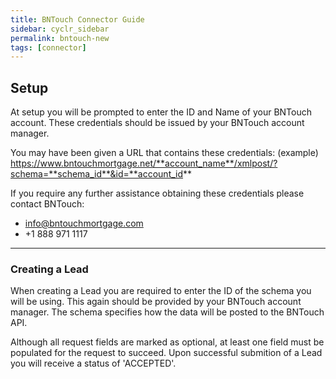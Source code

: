 ```yaml
---
title: BNTouch Connector Guide
sidebar: cyclr_sidebar
permalink: bntouch-new
tags: [connector]
---
```


## Setup

At setup you will be prompted to enter the ID and Name of your BNTouch account. These credentials should be issued by your BNTouch account manager.

You may have been given a URL that contains these credentials: (example)
https://www.bntouchmortgage.net/**account_name**/xmlpost/?schema=**schema_id**&id=**account_id**

If you require any further assistance obtaining these credentials please contact BNTouch:

- info@bntouchmortgage.com
- +1 888 971 1117

---

### Creating a Lead

When creating a Lead you are required to enter the ID of the schema you will be using. This again should be provided by your BNTouch account manager. The schema specifies how the data will be posted to the BNTouch API.

Although all request fields are marked as optional, at least one field must be populated for the request to succeed. Upon successful submition of a Lead you will receive a status of 'ACCEPTED'.
